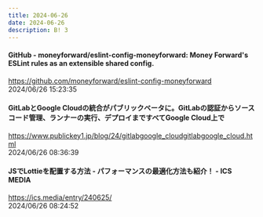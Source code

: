 ```yaml
---
title: 2024-06-26
date: 2024-06-26
description: B! 3
---
```


#### GitHub - moneyforward/eslint-config-moneyforward: Money Forward's ESLint rules as an extensible shared config.
https://github.com/moneyforward/eslint-config-moneyforward<br>
2024/06/26 15:23:35<br>


#### GitLabとGoogle Cloudの統合がパブリックベータに。GitLabの認証からソースコード管理、ランナーの実行、デプロイまですべてGoogle Cloud上で
https://www.publickey1.jp/blog/24/gitlabgoogle_cloudgitlabgoogle_cloud.html<br>
2024/06/26 08:36:39<br>


#### JSでLottieを配置する方法 - パフォーマンスの最適化方法も紹介！ - ICS MEDIA
https://ics.media/entry/240625/<br>
2024/06/26 08:24:52<br>


